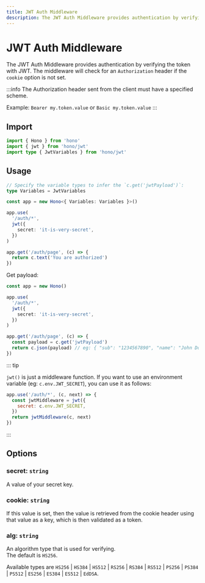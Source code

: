 ```yaml
---
title: JWT Auth Middleware
description: The JWT Auth Middleware provides authentication by verifying the token with JWT.
---
```


# JWT Auth Middleware

The JWT Auth Middleware provides authentication by verifying the token with JWT.
The middleware will check for an `Authorization` header if the `cookie` option is not set.

:::info
The Authorization header sent from the client must have a specified scheme.

Example: `Bearer my.token.value` or `Basic my.token.value`
:::

## Import

```ts
import { Hono } from 'hono'
import { jwt } from 'hono/jwt'
import type { JwtVariables } from 'hono/jwt'
```

## Usage

```ts
// Specify the variable types to infer the `c.get('jwtPayload')`:
type Variables = JwtVariables

const app = new Hono<{ Variables: Variables }>()

app.use(
  '/auth/*',
  jwt({
    secret: 'it-is-very-secret',
  })
)

app.get('/auth/page', (c) => {
  return c.text('You are authorized')
})
```

Get payload:

```ts
const app = new Hono()

app.use(
  '/auth/*',
  jwt({
    secret: 'it-is-very-secret',
  })
)

app.get('/auth/page', (c) => {
  const payload = c.get('jwtPayload')
  return c.json(payload) // eg: { "sub": "1234567890", "name": "John Doe", "iat": 1516239022 }
})
```

::: tip

`jwt()` is just a middleware function. If you want to use an environment variable (eg: `c.env.JWT_SECRET`), you can use it as follows:

```js
app.use('/auth/*', (c, next) => {
  const jwtMiddleware = jwt({
    secret: c.env.JWT_SECRET,
  })
  return jwtMiddleware(c, next)
})
```

:::

## Options

### <Badge type="danger" text="required" /> secret: `string`

A value of your secret key.

### <Badge type="info" text="optional" /> cookie: `string`

If this value is set, then the value is retrieved from the cookie header using that value as a key, which is then validated as a token.

### <Badge type="info" text="optional" /> alg: `string`

An algorithm type that is used for verifying.  
The default is `HS256`.

Available types are `HS256` | `HS384` | `HS512` | `RS256` | `RS384` | `RS512` | `PS256` | `PS384` | `PS512` | `ES256` | `ES384` | `ES512` | `EdDSA`.